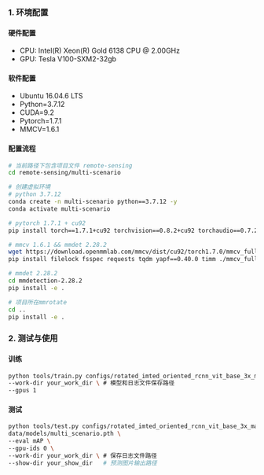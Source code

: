 ### 1. 环境配置

#### 硬件配置

  + CPU: Intel(R) Xeon(R) Gold 6138 CPU @ 2.00GHz
  + GPU: Tesla V100-SXM2-32gb



#### 软件配置

  + Ubuntu 16.04.6 LTS
  + Python=3.7.12 
  + CUDA=9.2 
  + Pytorch=1.7.1 
  + MMCV=1.6.1



#### 配置流程

```bash
# 当前路径下包含项目文件 remote-sensing
cd remote-sensing/multi-scenario

# 创建虚拟环境
# python 3.7.12
conda create -n multi-scenario python==3.7.12 -y
conda activate multi-scenario

# pytorch 1.7.1 + cu92
pip install torch==1.7.1+cu92 torchvision==0.8.2+cu92 torchaudio==0.7.2 -f https://download.pytorch.org/whl/torch_stable.html

# mmcv 1.6.1 && mmdet 2.28.2
wget https://download.openmmlab.com/mmcv/dist/cu92/torch1.7.0/mmcv_full-1.6.1-cp37-cp37m-manylinux1_x86_64.whl
pip install filelock fsspec requests tqdm yapf==0.40.0 timm ./mmcv_full-1.6.1-cp37-cp37m-manylinux1_x86_64.whl && rm ./mmcv_full-1.6.1-cp37-cp37m-manylinux1_x86_64.whl 

# mmdet 2.28.2
cd mmdetection-2.28.2
pip install -e .

# 项目所在mmrotate
cd ..
pip install -e .
```





### 2. 测试与使用

#### 训练

```bash
python tools/train.py configs/rotated_imted_oriented_rcnn_vit_base_3x_masativ2_rr_le90_stdc_xyawh321v.py \
--work-dir your_work_dir \ # 模型和日志文件保存路径
--gpus 1    
```



#### 测试

```bash
python tools/test.py configs/rotated_imted_oriented_rcnn_vit_base_3x_masativ2_rr_le90_stdc_xyawh321v.py \
data/models/multi_scenario.pth \
--eval mAP \
--gpu-ids 0 \
--work-dir your_work_dir \ # 保存日志文件路径
--show-dir your_show_dir   # 预测图片输出路径
```
